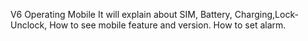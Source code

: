 
V6 Operating Mobile
It will explain about SIM, Battery, Charging,Lock-Unclock, How to see mobile feature and version. How to set alarm.
